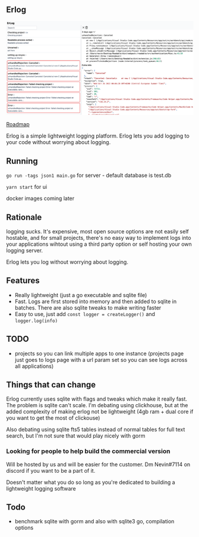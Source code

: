 ## Erlog

![1](./assets/1.png)

[Roadmap](https://github.com/users/Nevin1901/projects/1)

Erlog is a simple lightweight logging platform. Erlog lets you add logging to your code without worrying about logging.

## Running

`go run -tags json1 main.go` for server - default database is test.db

`yarn start` for ui

docker images coming later

## Rationale

logging sucks. It's expensive, most open source options are not easily self hostable, and for small projects, there's no easy way to implement logs into your applications wihtout using a third party option or self hosting your own logging server.

Erlog lets you log without worrying about logging.

## Features

- Really lightweight (just a go executable and sqlite file)
- Fast. Logs are first stored into memory and then added to sqlite in batches. There are also sqlite tweaks to make writing faster
- Easy to use, just add `const logger = createLogger()` and `logger.log(info)`

## TODO

- projects so you can link multiple apps to one instance (projects page just goes to logs page with a url param set so you can see logs across all applications)

## Things that can change

Erlog currently uses sqlite with flags and tweaks which make it really fast. The problem is sqlite can't scale. I'm debating using clickhouse, but at the added complexity of making erlog not be lightweight (4gb ram + dual core if you want to get the most of clickouse)

Also debating using sqlite fts5 tables instead of normal tables for full text search, but I'm not sure that would play nicely with gorm

### Looking for people to help build the commercial version

Will be hosted by us and will be easier for the customer. Dm Nevin#7114 on discord if you want to be a part of it.

Doesn't matter what you do so long as you're dedicated to building a lightweight logging software

## Todo

- benchmark sqlite with gorm and also with sqlite3 go, compilation options
